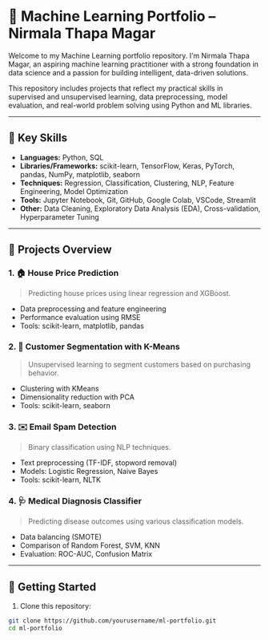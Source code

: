 # 🧠 Machine Learning Portfolio – Nirmala Thapa Magar

Welcome to my Machine Learning portfolio repository. I’m Nirmala Thapa Magar, an aspiring machine learning practitioner with a strong foundation in data science and a passion for building intelligent, data-driven solutions.

This repository includes projects that reflect my practical skills in supervised and unsupervised learning, data preprocessing, model evaluation, and real-world problem solving using Python and ML libraries.

---

## 💼 Key Skills

- **Languages:** Python, SQL
- **Libraries/Frameworks:** scikit-learn, TensorFlow, Keras, PyTorch, pandas, NumPy, matplotlib, seaborn
- **Techniques:** Regression, Classification, Clustering, NLP, Feature Engineering, Model Optimization
- **Tools:** Jupyter Notebook, Git, GitHub, Google Colab, VSCode, Streamlit
- **Other:** Data Cleaning, Exploratory Data Analysis (EDA), Cross-validation, Hyperparameter Tuning

---

## 📂 Projects Overview

### 1. 🏠 House Price Prediction
> Predicting house prices using linear regression and XGBoost.
- Data preprocessing and feature engineering
- Performance evaluation using RMSE
- Tools: scikit-learn, matplotlib, pandas

### 2. 🧬 Customer Segmentation with K-Means
> Unsupervised learning to segment customers based on purchasing behavior.
- Clustering with KMeans
- Dimensionality reduction with PCA
- Tools: scikit-learn, seaborn

### 3. ✉️ Email Spam Detection
> Binary classification using NLP techniques.
- Text preprocessing (TF-IDF, stopword removal)
- Models: Logistic Regression, Naive Bayes
- Tools: scikit-learn, NLTK

### 4. 🩺 Medical Diagnosis Classifier
> Predicting disease outcomes using various classification models.
- Data balancing (SMOTE)
- Comparison of Random Forest, SVM, KNN
- Evaluation: ROC-AUC, Confusion Matrix

---

## 🚀 Getting Started

1. Clone this repository:
```bash
git clone https://github.com/yourusername/ml-portfolio.git
cd ml-portfolio

